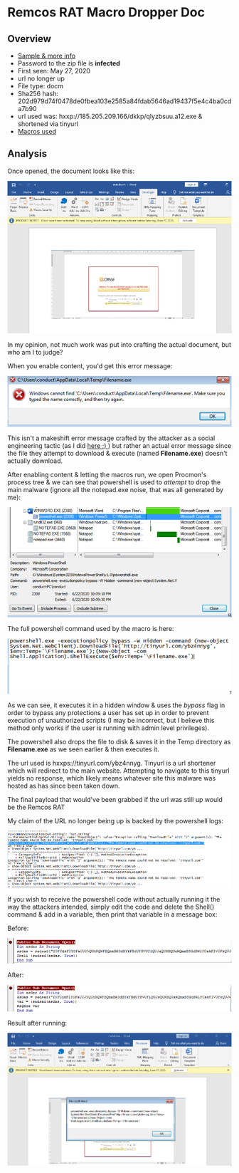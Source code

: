 # Remcos RAT Macro Dropper Doc

## Overview

* [Sample & more info](https://bazaar.abuse.ch/sample/202d979d74f0478de0fbea103e2585a84fdab5646ad19437f5e4c4ba0cda7b90/) 
* Password to the zip file is **infected**
* First seen: May 27, 2020
* url no longer up
* File type: docm
* Sha256 hash: 202d979d74f0478de0fbea103e2585a84fdab5646ad19437f5e4c4ba0cda7b90
* url used was: hxxp://185.205.209.166/dkkp/qlyzbsuu.a12.exe & shortened via tinyurl
* [Macros used](https://pastebin.com/raw/T9YNjDpD)

## Analysis

Once opened, the document looks like this:

![](/pics-set1/img8.png)

In my opinion, not much work was put into crafting the actual document, but who am I to judge?

When you enable content, you'd get this error message:

![](/pics-set1/img1.png)

This isn't a makeshift error message crafted by the attacker as a social engineering tactic (as I did [here ;) ](https://github.com/1d8/pysock)) but rather an actual error message since the file they attempt to download & execute (named **Filename.exe**) doesn't actually download.

After enabling content & letting the macros run, we open Procmon's process tree & we can see that powershell is used to *attempt* to drop the main malware (ignore all the notepad.exe noise, that was all generated by me):

![](/pics-set1/img2.png)

The full powershell command used by the macro is here:

![](/pics-set1/img3.png)

As we can see, it executes it in a hidden window & uses the *bypass* flag in order to bypass any protections a user has set up in order to prevent execution of unauthorized scripts (I may be incorrect, but I believe this method only works if the user is running with admin level privileges).

The powershell also drops the file to disk & saves it in the Temp directory as **Filename.exe** as we seen earlier & then executes it.

The url used is hxxps://tinyurl.com/ybz4nnyg. Tinyurl is a url shortener which will redirect to the main website. Attempting to navigate to this tinyurl yields no response, which likely means whatever site this malware was hosted as has since been taken down.

The final payload that would've been grabbed if the url was still up would be the Remcos RAT

My claim of the URL no longer being up is backed by the powershell logs:

![](/pics-set1/img4.png)

If you wish to receive the powershell code without actually running it the way the attackers intended, simply edit the code and delete the Shell() command & add in a variable, then print that variable in a message box:

Before:

![](/pics-set1/img5.png)

After:

![](/pics-set1/img6.png)

Result after running:

![](/pics-set1/img7.png)
